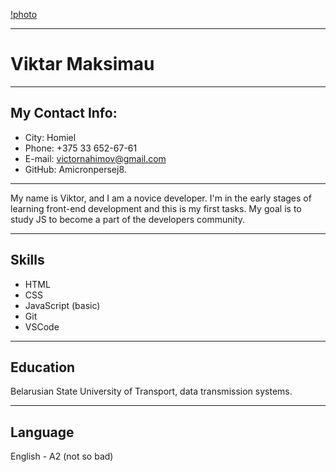 [!photo](Avatar.jpg)

---

# **Viktar Maksimau**

---

## My Contact Info:

- City: Homiel
- Phone: +375 33 652-67-61
- E-mail: victornahimov@gmail.com
- GitHub: Amicronpersej8.

---

My name is Viktor, and I am a novice developer. I'm in the early stages of learning front-end development and this is my first tasks. My goal is to study JS to become a part of the developers community.

---

## Skills

- HTML
- CSS
- JavaScript (basic)
- Git
- VSCode

---

## Education

Belarusian State University of Transport, data transmission systems.

---

## Language

English - A2 (not so bad)

